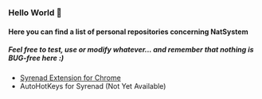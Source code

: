 ### Hello World 👋
#### Here you can find a list of personal repositories concerning NatSystem
##### Feel free to test, use or modify whatever... and remember that nothing is BUG-free here :)

- [Syrenad Extension for Chrome](https://github.com/afenicio/syrenad-extension "Syrenad Extension for Chrome")
- AutoHotKeys for Syrenad (Not Yet Available)
<!--
**afenicio/afenicio** is a ✨ _special_ ✨ repository because its `README.md` (this file) appears on your GitHub profile.

Here are some ideas to get you started:

- 🔭 I’m currently working on ...
- 🌱 I’m currently learning ...
- 👯 I’m looking to collaborate on ...
- 🤔 I’m looking for help with ...
- 💬 Ask me about ...
- 📫 How to reach me: ...
- 😄 Pronouns: ...
- ⚡ Fun fact: ...
-->
